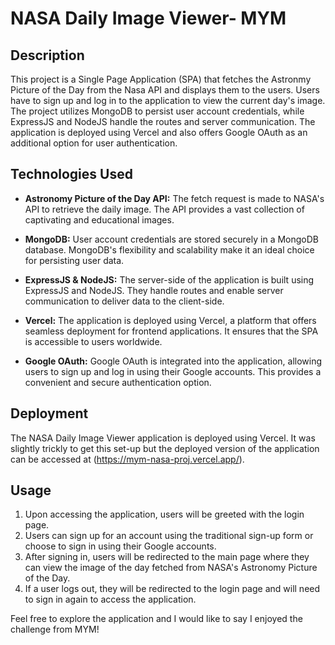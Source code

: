 # NASA Daily Image Viewer- MYM

## Description

This project is a Single Page Application (SPA) that fetches the Astronmy Picture of the Day from the Nasa API  and displays them to the users. Users  have to sign up and log in to the application to view the current day's image. The project utilizes MongoDB to persist user account credentials, while ExpressJS and NodeJS handle the routes and server communication. The application is deployed using Vercel and also offers Google OAuth as an additional option for user authentication.




## Technologies Used

- **Astronomy Picture of the Day API:** The fetch request is made to NASA's API to retrieve the daily image. The API provides a vast collection of captivating and educational images.

- **MongoDB:** User account credentials are stored securely in a MongoDB database. MongoDB's flexibility and scalability make it an ideal choice for persisting user data.

- **ExpressJS & NodeJS:** The server-side of the application is built using ExpressJS and NodeJS. They handle routes and enable server communication to deliver data to the client-side.

- **Vercel:** The application is deployed using Vercel, a platform that offers seamless deployment for frontend applications. It ensures that the SPA is accessible to users worldwide.

- **Google OAuth:** Google OAuth is integrated into the application, allowing users to sign up and log in using their Google accounts. This provides a convenient and secure authentication option.

## Deployment

The NASA Daily Image Viewer application is deployed using Vercel. It was slightly trickly to get this set-up but the deployed version of the application can be accessed at (https://mym-nasa-proj.vercel.app/).



## Usage

1. Upon accessing the application, users will be greeted with the login page.
2. Users can sign up for an account using the traditional sign-up form or choose to sign in using their Google accounts.
3. After signing in, users will be redirected to the main page where they can view the image of the day fetched from NASA's Astronomy Picture of the Day.
4. If a user logs out, they will be redirected to the login page and will need to sign in again to access the application.

Feel free to explore the application and I would like to say I enjoyed the challenge from MYM!

